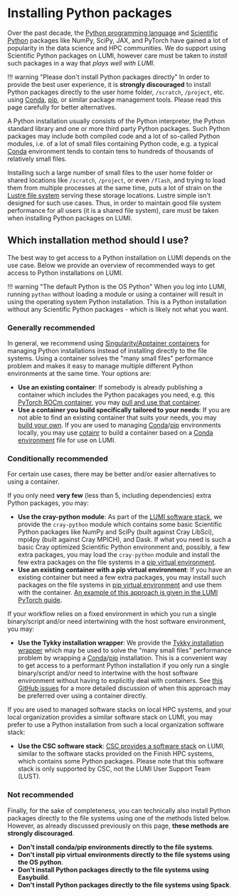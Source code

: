[conda]: https://docs.conda.io/en/latest/
[conda-env]: https://conda.io/projects/conda/en/latest/user-guide/tasks/manage-environments.html#sharing-an-environment
[pip]: https://pip.pypa.io/en/latest/
[pip-virt-env]: https://packaging.python.org/en/latest/tutorials/installing-packages/#creating-virtual-environments
[python]: https://www.python.org/
[scientific-python]: https://scientific-python.org/

[container-virt-env-example]: ../../software/packages/pytorch.md#installing-other-packages-along-the-containers-pytorch-installation
[cotainr]: ../containers/singularity.md#building-containers-using-cotainr
[csc-software-stack]: ../local/csc.md
[lumi-software-stack]: ../../runjobs/lumi_env/softwarestacks.md
[lustre]: ../../storage/parallel-filesystems/lustre.md
[pull-container]: ../containers/singularity.md#pulling-container-images-from-a-registry
[singularity-build]: ../containers/singularity.md#building-apptainersingularity-sif-containers
[singularity-containers]: ../containers/singularity.md
[tykky]: ./container-wrapper.md

# Installing Python packages

Over the past decade, the [Python programming language][python] and [Scientific
Python][scientific-python] packages like NumPy, SciPy, JAX, and PyTorch have
gained a lot of popularity in the data science and HPC communities. We do
support using Scientific Python packages on LUMI, however care must be taken to
*install* such packages in a way that *plays well with LUMI*.

!!! warning "Please don't install Python packages directly"
    In order to provide the best user experience, it is **strongly
    discouraged** to install Python packages directly to the user home folder,
    `/scratch`, `/project`, etc. using [Conda][conda], [pip][pip], or similar
    package management tools. Please read this page carefully for better
    alternatives.

A Python installation usually consists of the Python interpreter, the Python
standard library and one or more third party Python packages. Such Python
packages may include both compiled code and a lot of so-called Python modules,
i.e. of a lot of small files containing Python code, e.g. a typical
[Conda][conda] environment tends to contain tens to hundreds of thousands of
relatively small files.

Installing such a large number of small files to the user home folder or shared
locations like `/scratch`, `/project`, or even `/flash`, and trying to load
them from multiple processes at the same time, puts a lot of strain on the
[Lustre file system][lustre] serving these storage locations. Lustre simple
isn't designed for such use cases. Thus, in order to maintain good file system
performance for all users (it is a shared file system), care must be taken when
installing Python packages on LUMI.

## Which installation method should I use?

The best way to get access to a Python installation on LUMI depends on the use
case. Below we provide an overview of recommended ways to get access to Python
installations on LUMI.

!!! warning "The default Python is the OS Python"
    When you log into LUMI, running `python` without loading a module or using
    a container will result in using the operating system Python installation.
    This is a Python installation without any Scientific Python packages - which
    is likely not what you want.

### Generally recommended

In general, we recommend using [Singularity/Apptainer
containers][singularity-containers] for managing Python installations instead
of installing directly to the file systems. Using a container solves the "many
small files" performance problem and makes it easy to manage multiple different
Python environments at the same time. Your options are:

- **Use an existing container**: If somebody is already publishing a container
  which includes the Python pacakages you need, e.g. this [PyTorch ROCm
  container](https://hub.docker.com/r/rocm/pytorch), you may [pull and use that
  container][pull-container].
- **Use a container you build specifically tailored to your needs**: If you are
  not able to find an existing container that suits your needs, you may [build
  your own][singularity-build]. If you are used to managing
  [Conda][conda]/[pip][pip] environments locally, you may use [cotainr] to
  build a container based on a [Conda environment][conda-env] file for use on
  LUMI.

### Conditionally recommended

For certain use cases, there may be better and/or easier alternatives to using
a container.

If you only need **very few** (less than 5, including dependencies) extra
Python packages, you may:

- **Use the cray-python module**: As part of the [LUMI software
  stack][lumi-software-stack], we provide the `cray-python` module which
  contains some basic Scientific Python packages like NumPy and SciPy (built
  against Cray LibSci), mpi4py (built against Cray MPICH), and Dask. If what
  you need is such a basic Cray optimized Scientific Python environment and,
  possibly, a few extra packages, you may load the `cray-python` module and
  install the few extra packages on the file systems in a [pip virtual
  environment][pip-virt-env].
- **Use an existing container with a pip virtual environment**: If you have an
  existing container but need a few extra packages, you may install such
  packages on the file systems in [pip virtual environment][pip-virt-env] and
  use them with the container. [An example of this approach is given in the
  LUMI PyTorch guide][container-virt-env-example].

If your workflow relies on a fixed environment in which you run a single
binary/script and/or need intertwining with the host software environment, you
may:

- **Use the Tykky installation wrapper**: We provide the [Tykky installation
  wrapper][tykky] which may be used to solve the "many small files" performance
  problem by wrapping a [Conda][conda]/[pip][pip] installation. This is a
  convenient way to get access to a performant Python installation if you only
  run a single binary/script and/or need to intertwine with the host software
  environment without having to explicitly deal with containers. See [this
  GitHub issues](https://github.com/DeiC-HPC/cotainr/issues/37) for a more
  detailed discussion of when this approach may be preferred over using a
  container directly.

If you are used to managed software stacks on local HPC systems, and your local
organization provides a similar software stack on LUMI, you may prefer to use a
Python installation from such a local organization software stack:

- **Use the CSC software stack**: [CSC provides a software
  stack][csc-software-stack] on LUMI, similar to the software stacks provided
  on the Finish HPC systems, which contains some Python packages. Please note
  that this software stack is only supported by CSC, not the LUMI User Support
  Team (LUST).

### Not recommended

Finally, for the sake of completeness, you can technically also install Python
packages directly to the file systems using one of the methods listed below.
However, as already discussed previously on this page, **these methods are
strongly discouraged**.

- **Don't install conda/pip environments directly to the file systems**.
- **Don't install pip virtual environments directly to the file systems using
  the OS python**.
- **Don't install Python packages directly to the file systems using
  Easybuild**.
- **Don't install Python packages directly to the file systems using Spack**.
